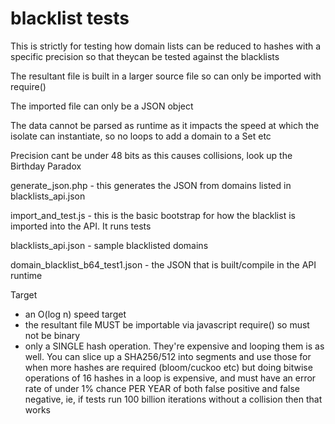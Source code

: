 # blacklist tests

This is strictly for testing how domain lists can be reduced to hashes with a specific precision so that theycan be tested against the blacklists

The resultant file is built in a larger source file so can only be imported with require()

The imported file can only be a JSON object

The data cannot be parsed as runtime as it impacts the speed at which the isolate can instantiate, so no loops to add a domain to a Set etc

Precision cant be under 48 bits as this causes collisions, look up the Birthday Paradox

generate_json.php - this generates the JSON from domains listed in blacklists_api.json

import_and_test.js - this is the basic bootstrap for how the blacklist is imported into the API.  It runs tests

blacklists_api.json - sample blacklisted domains

domain_blacklist_b64_test1.json - the JSON that is built/compile in the API runtime

Target 
- an O(log n) speed target
- the resultant file MUST be importable via javascript require() so must not be binary
- only a SINGLE hash operation.  They're expensive and looping them is as well.  You can slice up a SHA256/512 into segments and use those for when more hashes are required (bloom/cuckoo etc) but doing bitwise operations of 16 hashes in a loop is expensive, and must have an error rate of under 1% chance PER YEAR of both false positive and false negative, ie, if tests run 100 billion iterations without a collision then that works

